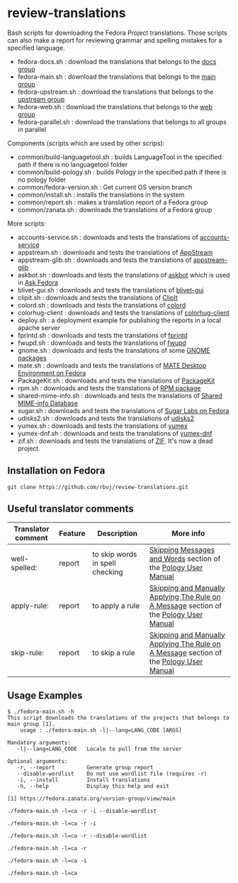 # review-translations

Bash scripts for downloading the Fedora Project translations. Those scripts can also make a report for reviewing grammar and spelling mistakes for a specified language.
* fedora-docs.sh : download the translations that belongs to the [docs group](https://fedora.zanata.org/version-group/view/docs)
* fedora-main.sh : download the translations that belongs to the [main group](https://fedora.zanata.org/version-group/view/main)
* fedora-upstream.sh : download the translations that belongs to the [upstream group](https://fedora.zanata.org/version-group/view/upstream)
* fedora-web.sh : download the translations that belongs to the [web group](https://fedora.zanata.org/version-group/view/web)
* fedora-parallel.sh : download the translations that belongs to all groups in parallel

Components (scripts which are used by other scrips):
* common/build-languagetool.sh : builds LanguageTool in the specified path if there is no languagetool folder
* common/build-pology.sh : builds Pology in the specified path if there is no pology folder
* common/fedora-version.sh : Get current OS version branch
* common/install.sh : installs the translations in the system
* common/report.sh : makes a translation report of a Fedora group
* common/zanata.sh : downloads the translations of a Fedora group

More scripts:
* accounts-service.sh : downloads and tests the translations of [accounts-service](http://freedesktop.org/wiki/Software/AccountsService/)
* appstream.sh : downloads and tests the translations of [AppStream](http://www.freedesktop.org/wiki/Distributions/AppStream/)
* appstream-glib.sh : downloads and tests the translations of [appstream-glib](https://github.com/hughsie/appstream-glib)
* askbot.sh : downloads and tests the translations of [askbot](https://askbot.com/) which is used in [Ask Fedora](https://ask.fedoraproject.org)
* blivet-gui.sh : downloads and tests the translations of [blivet-gui](https://github.com/rhinstaller/blivet-gui)
* clipit.sh : downloads and tests the translations of [ClipIt](https://github.com/shantzu/ClipIt)
* colord.sh : downloads and tests the translations of [colord](https://www.freedesktop.org/software/colord/)
* colorhug-client : downloads and tests the translations of [colorhug-client](http://www.hughski.com/)
* deploy.sh : a deployment example for publishing the reports in a local apache server
* fprintd.sh : downloads and tests the translations of [fprintd](http://www.freedesktop.org/wiki/Software/fprint/)
* fwupd.sh : downloads and tests the translations of [fwupd](http://www.fwupd.org/)
* gnome.sh : downloads and tests the translations of some [GNOME packages](https://www.gnome.org/)
* mate.sh : downloads and tests the translations of [MATE Desktop Environment on Fedora](http://mate-desktop.org/)
* PackageKit.sh : downloads and tests the translations of [PackageKit](http://www.freedesktop.org/software/PackageKit/)
* rpm.sh : downloads and tests the translations of [RPM package](http://www.rpm.org/)
* shared-mime-info.sh : downloads and tests the translations of [Shared MIME-info Database](http://standards.freedesktop.org/shared-mime-info-spec/latest/)
* sugar.sh : downloads and tests the translations of [Sugar Labs on Fedora](https://spins.fedoraproject.org/soas/)
* udisks2.sh : downloads and tests the translations of [udisks2](http://www.freedesktop.org/wiki/Software/udisks/)
* yumex.sh : downloads and tests the translations of [yumex](http://www.yumex.dk/)
* yumex-dnf.sh : downloads and tests the translations of [yumex-dnf](http://www.yumex.dk/)
* zif.sh : downloads and tests the translations of [ZIF](https://people.freedesktop.org/~hughsient/zif/). It's now a dead project.

Installation on Fedora
----------------------

```
git clone https://github.com/rbuj/review-translations.git
```

Useful translator comments
--------------------------
| Translator comment  | Feature | Description | More info  |
| ------------------- | ------- | ----------- | ---------- |
| well-spelled:       | report  | to skip words in spell checking | [Skipping Messages and Words](http://pology.nedohodnik.net//doc/user/en_US/index-mono.html#sec-lgspskip) section of the [Pology User Manual](http://pology.nedohodnik.net//doc/user/en_US/index-mono.html) |
| apply-rule:         | report  | to apply a rule | [Skipping and Manually Applying The Rule on A Message](http://pology.nedohodnik.net//doc/user/en_US/index-mono.html) section of the [Pology User Manual](http://pology.nedohodnik.net//doc/user/en_US/index-mono.html) |
| skip-rule:          | report  | to skip a rule | [Skipping and Manually Applying The Rule on A Message](http://pology.nedohodnik.net//doc/user/en_US/index-mono.html) section of the [Pology User Manual](http://pology.nedohodnik.net//doc/user/en_US/index-mono.html) |

Usage Examples
--------------

```
$ ./fedora-main.sh -h
This script downloads the translations of the projects that belongs to main group [1].
    usage : ./fedora-main.sh -l|--lang=LANG_CODE [ARGS]

Mandatory arguments:
   -l|--lang=LANG_CODE   Locale to pull from the server

Optional arguments:
   -r, --report          Generate group report
   --disable-wordlist    Do not use wordlist file (requires -r)
   -i, --install         Install translations
   -h, --help            Display this help and exit

[1] https://fedora.zanata.org/version-group/view/main
```


```
./fedora-main.sh -l=ca -r -i --disable-wordlist
```


```
./fedora-main.sh -l=ca -r -i
```


```
./fedora-main.sh -l=ca -r --disable-wordlist
```


```
./fedora-main.sh -l=ca -r
```


```
./fedora-main.sh -l=ca -i
```


```
./fedora-main.sh -l=ca
```

